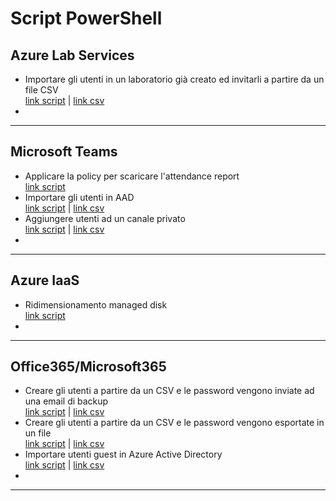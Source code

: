 # Script PowerShell

## Azure Lab Services
* Importare gli utenti in un laboratorio già creato ed invitarli a partire da un file CSV <br> [link script](https://github.com/AngelusGi/PowerShell/blob/master/Azure/Lab%20Services/AddStudents_SendInvitation.ps1) | [link csv](https://github.com/AngelusGi/PowerShell/blob/master/Azure/Lab%20Services/csv_test.CSV)
*

---

## Microsoft Teams
* Applicare la policy per scaricare l'attendance report <br> [link script](https://github.com/AngelusGi/PowerShell/tree/master/Office365/Teams/Attendance%20Report)
* Importare gli utenti in AAD <br> [link script]() | [link csv](https://github.com/AngelusGi/PowerShell/blob/master/Azure/Lab%20Services/AddStudents_SendInvitation.ps1)
* Aggiungere utenti ad un canale privato <br> [link script](https://github.com/AngelusGi/PowerShell/blob/master/Office365/Teams/Add-ADD-Users-To-Private-Channels.ps1) | [link csv](https://github.com/AngelusGi/PowerShell/blob/master/Office365/Teams/Guest%20Users/Add-User-Team_CSV.ps1)
*

---

## Azure IaaS
* Ridimensionamento managed disk <br> [link script](https://github.com/AngelusGi/PowerShell/blob/master/Azure/VM/ResizeManagedDiskVM.ps1)
*

---

## Office365/Microsoft365
* Creare gli utenti a partire da un CSV e le password vengono inviate ad una email di backup <br> [link script](https://github.com/AngelusGi/PowerShell/blob/master/Office365/User%20Creation/CreateAndSendPassword.ps1) | [link csv]()
* Creare gli utenti a partire da un CSV e le password vengono esportate in un file <br> [link script](https://github.com/AngelusGi/PowerShell/tree/master/Office365/User%20Creation/Create%20users%20and%20export%20password) | [link csv](https://github.com/AngelusGi/PowerShell/blob/master/Office365/User%20Creation/Create%20users%20and%20export%20password/csv_test.CSV)
* Importare utenti guest in Azure Active Directory <br> [link script](https://github.com/AngelusGi/PowerShell/blob/master/Office365/User%20Creation/AddGuests_FromCSV.ps1) | [link csv]()
*

---
